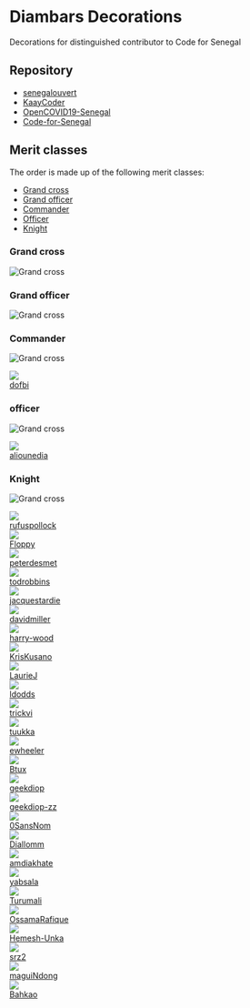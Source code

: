 # Diambars Decorations

Decorations for distinguished contributor to Code for Senegal

## Repository

* [senegalouvert](https://github.com/senegalouvert)
* [KaayCoder](https://github.com/KaayCoder)
* [OpenCOVID19-Senegal](https://github.com/OpenCOVID19-Senegal)
* [Code-for-Senegal](https://github.com/Code-for-Senegal)

## Merit classes

The order is made up of the following merit classes:

* [Grand cross](#Grand-cross)
* [Grand officer](#Grand-officer)
* [Commander](#Commander)
* [Officer](#Officer)
* [Knight](#Knight)

### Grand cross

![Grand cross](https://upload.wikimedia.org/wikipedia/commons/c/c1/SEN_Order_of_the_Lion_-_Grand_Cross_BAR.png)


### Grand officer

![Grand cross](https://upload.wikimedia.org/wikipedia/commons/4/44/SEN_Order_of_the_Lion_-_Grand_Officer_BAR.png)


### Commander

![Grand cross](https://upload.wikimedia.org/wikipedia/commons/5/55/SEN_Order_of_the_Lion_-_Commander_BAR.png)

<div class="pull-right"><a href="https://github.com/dofbi"><img src="https://avatars.githubusercontent.com/u/84446?v=4&size=50" /><br>dofbi</a></div>

### officer

![Grand cross](https://upload.wikimedia.org/wikipedia/commons/5/5c/SEN_Order_of_the_Lion_-_Officer_BAR.png)

<div class="pull-right"><a href="https://github.com/aliounedia"><img src="https://avatars.githubusercontent.com/u/198002?v=4&size=50" /><br>aliounedia</a></div>

### Knight

![Grand cross](https://upload.wikimedia.org/wikipedia/commons/b/b0/SEN_Order_of_the_Lion_-_Knight_BAR.png)

<div class="pull-right"><a href="https://github.com/rufuspollock"><img src="https://avatars.githubusercontent.com/u/180658?v=4&size=50" /><br>rufuspollock</a></div>
<div class="pull-right"><a href="https://github.com/Floppy"><img src="https://avatars.githubusercontent.com/u/3565?v=4&size=50" /><br>Floppy</a></div>
<div class="pull-right"><a href="https://github.com/peterdesmet"><img src="https://avatars.githubusercontent.com/u/600993?v=4&size=50" /><br>peterdesmet</a></div>
<div class="pull-right"><a href="https://github.com/todrobbins"><img src="https://avatars.githubusercontent.com/u/158590?v=4&size=50" /><br>todrobbins</a></div>
<div class="pull-right"><a href="https://github.com/jacquestardie"><img src="https://avatars.githubusercontent.com/u/192642?v=4&size=50" /><br>jacquestardie</a></div>
<div class="pull-right"><a href="https://github.com/davidmiller"><img src="https://avatars.githubusercontent.com/u/17229?v=4&size=50" /><br>davidmiller</a></div>
<div class="pull-right"><a href="https://github.com/harry-wood"><img src="https://avatars.githubusercontent.com/u/227525?v=4&size=50" /><br>harry-wood</a></div>
<div class="pull-right"><a href="https://github.com/KrisKusano"><img src="https://avatars.githubusercontent.com/u/4803467?v=4&size=50" /><br>KrisKusano</a></div>
<div class="pull-right"><a href="https://github.com/LaurieJ"><img src="https://avatars.githubusercontent.com/u/457927?v=4&size=50" /><br>LaurieJ</a></div>
<div class="pull-right"><a href="https://github.com/ldodds"><img src="https://avatars.githubusercontent.com/u/109082?v=4&size=50" /><br>ldodds</a></div>
<div class="pull-right"><a href="https://github.com/trickvi"><img src="https://avatars.githubusercontent.com/u/3489241?v=4&size=50" /><br>trickvi</a></div>
<div class="pull-right"><a href="https://github.com/tuukka"><img src="https://avatars.githubusercontent.com/u/76985?v=4&size=50" /><br>tuukka</a></div>
<div class="pull-right"><a href="https://github.com/ewheeler"><img src="https://avatars.githubusercontent.com/u/15692?v=4&size=50" /><br>ewheeler</a></div>
<div class="pull-right"><a href="https://github.com/Btux"><img src="https://avatars.githubusercontent.com/u/3678351?v=4&size=50" /><br>Btux</a></div>
<div class="pull-right"><a href="https://github.com/geekdiop"><img src="https://avatars.githubusercontent.com/u/68657906?v=4&size=50" /><br>geekdiop</a></div>
<div class="pull-right"><a href="https://github.com/geekdiop-zz"><img src="https://avatars.githubusercontent.com/u/7021850?v=4&size=50" /><br>geekdiop-zz</a></div>
<div class="pull-right"><a href="https://github.com/0SansNom"><img src="https://avatars.githubusercontent.com/u/61347685?v=4&size=50" /><br>0SansNom</a></div>
<div class="pull-right"><a href="https://github.com/Diallomm"><img src="https://avatars.githubusercontent.com/u/18742692?v=4&size=50" /><br>Diallomm</a></div>
<div class="pull-right"><a href="https://github.com/amdiakhate"><img src="https://avatars.githubusercontent.com/u/1773939?v=4&size=50" /><br>amdiakhate</a></div>
<div class="pull-right"><a href="https://github.com/yabsala"><img src="https://avatars.githubusercontent.com/u/63078349?v=4&size=50" /><br>yabsala</a></div>
<div class="pull-right"><a href="https://github.com/Turumali"><img src="https://avatars.githubusercontent.com/u/50000250?v=4&size=50" /><br>Turumali</a></div>
<div class="pull-right"><a href="https://github.com/OssamaRafique"><img src="https://avatars.githubusercontent.com/u/32899991?v=4&size=50" /><br>OssamaRafique</a></div>
<div class="pull-right"><a href="https://github.com/Hemesh-Unka"><img src="https://avatars.githubusercontent.com/u/12001682?v=4&size=50" /><br>Hemesh-Unka</a></div>
<div class="pull-right"><a href="https://github.com/srz2"><img src="https://avatars.githubusercontent.com/u/1273832?v=4&size=50" /><br>srz2</a></div>
<div class="pull-right"><a href="https://github.com/maguiNdong"><img src="https://avatars.githubusercontent.com/u/5518146?v=4&size=50" /><br>maguiNdong</a></div>
<div class="pull-right"><a href="https://github.com/Bahkao"><img src="https://avatars.githubusercontent.com/u/5942627?v=4&size=50" /><br>Bahkao</a></div>

